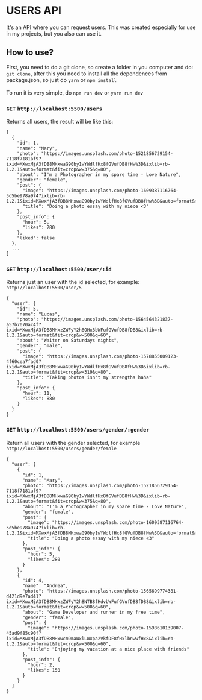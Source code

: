 # USERS API
It's an API where you can request users. This was created especially for use in my projects, but you also can use it.

## How to use?
First, you need to do a git clone, so create a folder in you computer and do: <br>
`git clone`, after this you need to install all the dependences from package.json, so just do `yarn` or `npm install`
<br> <br>
To run it is very simple, do `npm run dev` or `yarn run dev`


### `GET` `http://localhost:5500/users`
Returns all users, the result will be like this: <br>
```
[
  {
    "id": 1,
    "name": "Mary",
    "photo": "https://images.unsplash.com/photo-1521856729154-7118f7181af9?ixid=MXwxMjA3fDB8MHxwaG90by1wYWdlfHx8fGVufDB8fHw%3D&ixlib=rb-1.2.1&auto=format&fit=crop&w=375&q=80",
    "about": "I'm a Photographer in my spare time - Love Nature",
    "gender": "female",
    "post": {
      "image": "https://images.unsplash.com/photo-1609387116764-5d5be978a974?ixlib=rb-1.2.1&ixid=MXwxMjA3fDB8MHxwaG90by1wYWdlfHx8fGVufDB8fHw%3D&auto=format&fit=crop&w=334&q=80",
      "title": "Doing a photo essay with my niece <3"
    },
    "post_info": {
      "hour": 5,
      "likes": 280
    },
    "liked": false
  },
  ...
]
```

### `GET` `http://localhost:5500/user/:id`
Returns just an user with the id selected, for example: `http://localhost:5500/user/5` <br>
```
{
  "user": {
    "id": 5,
    "name": "Lucas",
    "photo": "https://images.unsplash.com/photo-1564564321837-a57b7070ac4f?ixid=MXwxMjA3fDB8MHxzZWFyY2h8OHx8bWFufGVufDB8fDB8&ixlib=rb-1.2.1&auto=format&fit=crop&w=500&q=60",
    "about": "Waiter on Saturdays nights",
    "gender": "male",
    "post": {
      "image": "https://images.unsplash.com/photo-1578855009123-4f60cea7fad0?ixid=MXwxMjA3fDB8MHxwaG90by1wYWdlfHx8fGVufDB8fHw%3D&ixlib=rb-1.2.1&auto=format&fit=crop&w=319&q=80",
      "title": "Taking photos isn't my strengths haha"
    },
    "post_info": {
      "hour": 11,
      "likes": 880
    }
  }
}
```

### `GET` `http://localhost:5500/users/gender/:gender`
Return all users with the gender selected, for example `http://localhost:5500/users/gender/female` 
```
{
  "user": [
    {
      "id": 1,
      "name": "Mary",
      "photo": "https://images.unsplash.com/photo-1521856729154-7118f7181af9?ixid=MXwxMjA3fDB8MHxwaG90by1wYWdlfHx8fGVufDB8fHw%3D&ixlib=rb-1.2.1&auto=format&fit=crop&w=375&q=80",
      "about": "I'm a Photographer in my spare time - Love Nature",
      "gender": "female",
      "post": {
        "image": "https://images.unsplash.com/photo-1609387116764-5d5be978a974?ixlib=rb-1.2.1&ixid=MXwxMjA3fDB8MHxwaG90by1wYWdlfHx8fGVufDB8fHw%3D&auto=format&fit=crop&w=334&q=80",
        "title": "Doing a photo essay with my niece <3"
      },
      "post_info": {
        "hour": 5,
        "likes": 280
      }
    },
    {
      "id": 4,
      "name": "Andrea",
      "photo": "https://images.unsplash.com/photo-1565699774381-d421d9e7ad41?ixid=MXwxMjA3fDB8MHxzZWFyY2h8NTB8fHdvbWFufGVufDB8fDB8&ixlib=rb-1.2.1&auto=format&fit=crop&w=500&q=60",
      "about": "Game Developer and runner in my free time",
      "gender": "female",
      "post": {
        "image": "https://images.unsplash.com/photo-1598610139007-45ad9f85c90f?ixid=MXwxMjA3fDB8MHxwcm9maWxlLWxpa2VkfDF8fHxlbnwwfHx8&ixlib=rb-1.2.1&auto=format&fit=crop&w=500&q=60",
        "title": "Enjoying my vacation at a nice place with friends"
      },
      "post_info": {
        "hour": 2,
        "likes": 150
      }
    }
  ]
}
```
